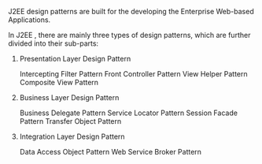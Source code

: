J2EE design patterns are built for the developing the Enterprise Web-based Applications.

In J2EE , there are mainly three types of design patterns, which are further divided into their sub-parts:

1. Presentation Layer Design Pattern
    
    Intercepting Filter Pattern
    Front Controller Pattern
    View Helper Pattern
    Composite View Pattern

2. Business Layer Design Pattern
    
    Business Delegate Pattern
    Service Locator Pattern
    Session Facade Pattern
    Transfer Object Pattern

3. Integration Layer Design Pattern
    
    Data Access Object Pattern
    Web Service Broker Pattern